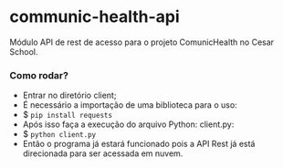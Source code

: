 # communic-health-api
Módulo API de rest de acesso para o projeto ComunicHealth no Cesar School.

### Como rodar?

- Entrar no diretório client;
- É necessário a importação de uma biblioteca para o uso:
- $ `pip install requests`
- Após isso faça a execução do arquivo Python: client.py:
- $ `python client.py`
- Então o programa já estará funcionado pois a API Rest já está direcionada para ser acessada em nuvem.

